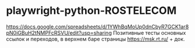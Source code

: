 # playwright-python-ROSTELECOM
https://docs.google.com/spreadsheets/d/1YWhBqMoUp0dnCbyR7GCK1ar8pN0iGBuH2tNMPFcRSVU/edit?usp=sharing
Позитивные тесты основных ссылок и переходов, в верхнем баре страницы https://msk.rt.ru/ + док.

